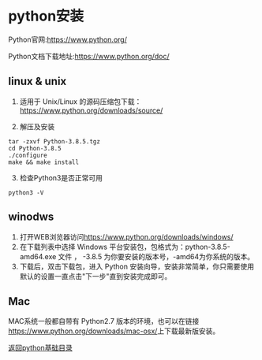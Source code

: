 # python安装

Python官网:<https://www.python.org/>

Python文档下载地址:<https://www.python.org/doc/>

## linux & unix

1. 适用于 Unix/Linux 的源码压缩包下载：<https://www.python.org/downloads/source/>

2. 解压及安装

```shell
tar -zxvf Python-3.8.5.tgz
cd Python-3.8.5
./configure
make && make install 
```

3. 检查Python3是否正常可用

```shell
python3 -V
```

## winodws

1. 打开WEB浏览器访问<https://www.python.org/downloads/windows/>
2. 在下载列表中选择 Windows 平台安装包，包格式为：python-3.8.5-amd64.exe 文件 ， -3.8.5 为你要安装的版本号，-amd64为你系统的版本。
3. 下载后，双击下载包，进入 Python 安装向导，安装非常简单，你只需要使用默认的设置一直点击"下一步"直到安装完成即可。

## Mac

MAC系统一般都自带有 Python2.7 版本的环境，也可以在链接<https://www.python.org/downloads/mac-osx/>上下载最新版安装。

[返回python基础目录](/python/00-basic/README.md)
